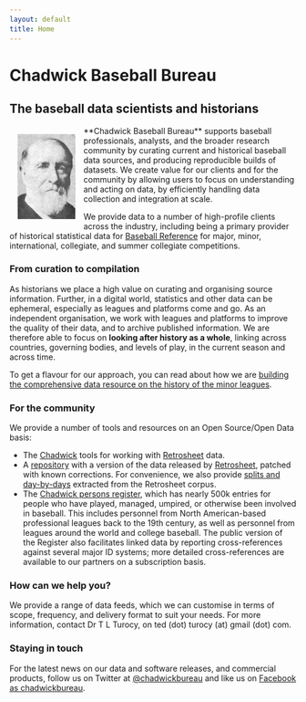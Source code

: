 ```yaml
---
layout: default
title: Home
---
```


# Chadwick Baseball Bureau
## The baseball data scientists and historians

<img src="assets/chadwick.jpg" align="left" style="padding: 1em;"/>
**Chadwick Baseball Bureau** supports baseball professionals, analysts, and the broader
research community by curating current and historical baseball data sources, and
producing reproducible builds of datasets.
We create value for our clients and for the community by allowing users to focus 
on understanding and acting on data, by efficiently handling data collection and
integration at scale.

We provide data to a number of high-profile clients across the industry, including being 
a primary provider of historical statistical data for 
[Baseball Reference](http://www.baseball-reference.com) for major, minor, international, collegiate, and summer collegiate competitions.

### From curation to compilation

As historians we place a high value on curating and organising source information.
Further, in a digital world, statistics and other data can be ephemeral, especially as leagues and
platforms come and go.  As an independent organisation, we work with leagues and platforms to
improve the quality of their data, and to archive published information.
We are therefore able to focus on **looking after history as a whole**, linking across
countries, governing bodies, and levels of play, in the current season and across time.

To get a flavour for our approach, you can read about how we are
[building the comprehensive data resource on the history of the minor leagues](doc/historical).

### For the community

We provide a number of tools and resources on an Open Source/Open Data basis:

  * The [Chadwick](https://github.com/chadwickbureau/chadwick) tools for working
    with [Retrosheet](http://www.retrosheet.org) data.
  * A [repository](https://github.com/chadwickbureau/retrosheet) with a version of the data released by
    [Retrosheet](https://www.retrosheet.org), patched with known corrections.  For convenience, we also provide
    [splits and day-by-days](https://github.com/chadwickbureau/retrosplits) extracted from the Retrosheet corpus.
  * The [Chadwick persons register](https://github.com/chadwickbureau/register), which has nearly 500k entries
    for people who have played, managed, umpired, or otherwise been involved in baseball.  This includes personnel
    from North American-based professional leagues back to the 19th century,
    as well as personnel from leagues around the world and college baseball.
    The public version of the Register also facilitates linked data by reporting cross-references against several
    major ID systems; more detailed cross-references are available to our partners on a subscription basis.

### How can we help you?

We provide a range of data feeds, which we can
customise in terms of scope, frequency, and delivery format to suit your needs.
For more information, contact Dr T L Turocy, on ted (dot) turocy (at) gmail (dot) com.

### Staying in touch

For the latest news on our data and software releases, and commercial products,
follow us on Twitter at [@chadwickbureau](http://twitter.com/chadwickbureau "@chadwickbureau on twitter")
and like us on [Facebook as chadwickbureau](https://www.facebook.com/pages/Chadwick-Baseball-Bureau/228272460709358).
